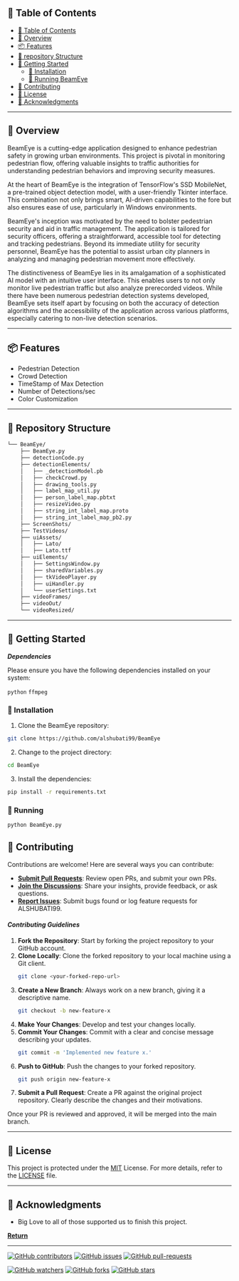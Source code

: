 ## 📖 Table of Contents
- [📖 Table of Contents](#-table-of-contents)
- [📍 Overview](#-overview)
- [📦 Features](#-features)
- [📂 repository Structure](#-repository-structure)
- [🚀 Getting Started](#-getting-started)
    - [🔧 Installation](#-installation)
    - [🤖 Running BeamEye](#-running)
- [🤝 Contributing](#-contributing)
- [📄 License](#-license)
- [👏 Acknowledgments](#-acknowledgments)

---


## 📍 Overview

BeamEye is a cutting-edge application designed to enhance pedestrian safety in growing urban environments. This project is pivotal in monitoring pedestrian flow, offering valuable insights to traffic authorities for understanding pedestrian behaviors and improving security measures. 

At the heart of BeamEye is the integration of TensorFlow's SSD MobileNet, a pre-trained object detection model, with a user-friendly Tkinter interface. This combination not only brings smart, AI-driven capabilities to the fore but also ensures ease of use, particularly in Windows environments. 

BeamEye's inception was motivated by the need to bolster pedestrian security and aid in traffic management. The application is tailored for security officers, offering a straightforward, accessible tool for detecting and tracking pedestrians. Beyond its immediate utility for security personnel, BeamEye has the potential to assist urban city planners in analyzing and managing pedestrian movement more effectively.

The distinctiveness of BeamEye lies in its amalgamation of a sophisticated AI model with an intuitive user interface. This enables users to not only monitor live pedestrian traffic but also analyze prerecorded videos. While there have been numerous pedestrian detection systems developed, BeamEye sets itself apart by focusing on both the accuracy of detection algorithms and the accessibility of the application across various platforms, especially catering to non-live detection scenarios.


---

## 📦 Features

- Pedestrian Detection
- Crowd Detection
- TimeStamp of Max Detection
- Number of Detections/sec
- Color Customization
  

---


## 📂 Repository Structure

```sh
└── BeamEye/
    ├── BeamEye.py
    ├── detectionCode.py
    ├── detectionElements/
    │   ├── _detectionModel.pb
    │   ├── checkCrowd.py
    │   ├── drawing_tools.py
    │   ├── label_map_util.py
    │   ├── person_label_map.pbtxt
    │   ├── resizeVideo.py
    │   ├── string_int_label_map.proto
    │   ├── string_int_label_map_pb2.py
    ├── ScreenShots/
    ├── TestVideos/
    ├── uiAssets/
    │   ├── Lato/
    │   ├── Lato.ttf
    ├── uiElements/
    │   ├── SettingsWindow.py
    │   ├── sharedVariables.py
    │   ├── tkVideoPlayer.py
    │   ├── uiHandler.py
    │   └── userSettings.txt
    ├── videoFrames/
    ├── videoOut/
    └── videoResized/

```

---


## 🚀 Getting Started

***Dependencies***

Please ensure you have the following dependencies installed on your system:

`python`
`ffmpeg`

### 🔧 Installation

1. Clone the BeamEye repository:
```sh
git clone https://github.com/alshubati99/BeamEye
```

2. Change to the project directory:
```sh
cd BeamEye
```

3. Install the dependencies:
```sh
pip install -r requirements.txt
```

### 🤖 Running

```sh
python BeamEye.py
```



## 🤝 Contributing

Contributions are welcome! Here are several ways you can contribute:

- **[Submit Pull Requests](https://github.com/alshubati99/BeamEye/blob/main/CONTRIBUTING.md)**: Review open PRs, and submit your own PRs.
- **[Join the Discussions](https://github.com/alshubati99/BeamEye/discussions)**: Share your insights, provide feedback, or ask questions.
- **[Report Issues](https://github.com/alshubati99/BeamEye/issues)**: Submit bugs found or log feature requests for ALSHUBATI99.

#### *Contributing Guidelines*



1. **Fork the Repository**: Start by forking the project repository to your GitHub account.
2. **Clone Locally**: Clone the forked repository to your local machine using a Git client.
   ```sh
   git clone <your-forked-repo-url>
   ```
3. **Create a New Branch**: Always work on a new branch, giving it a descriptive name.
   ```sh
   git checkout -b new-feature-x
   ```
4. **Make Your Changes**: Develop and test your changes locally.
5. **Commit Your Changes**: Commit with a clear and concise message describing your updates.
   ```sh
   git commit -m 'Implemented new feature x.'
   ```
6. **Push to GitHub**: Push the changes to your forked repository.
   ```sh
   git push origin new-feature-x
   ```
7. **Submit a Pull Request**: Create a PR against the original project repository. Clearly describe the changes and their motivations.

Once your PR is reviewed and approved, it will be merged into the main branch.


---

## 📄 License


This project is protected under the [MIT](https://github.com/alshubati99/BeamEye/blob/main/LICENSE) License. For more details, refer to the [LICENSE](https://choosealicense.com/licenses/) file.

---

## 👏 Acknowledgments

- Big Love to all of those supported us to finish this project. 

[**Return**](#Top)

---
[![GitHub contributors](https://img.shields.io/github/contributors/alshubati99/BeamEye.svg?color=blue)](https://github.com/alshubati99/BeamEye/contributors)
[![GitHub issues](https://img.shields.io/github/issues/alshubati99/BeamEye.svg?color=blue)](https://GitHub.com/alshubati99/BeamEye/issues/)
[![GitHub pull-requests](https://img.shields.io/github/issues-pr/alshubati99/BeamEye.svg?color=blue)](https://GitHub.com/alshubati99/BeamEye/pull/)

[![GitHub watchers](https://img.shields.io/github/watchers/alshubati99/BeamEye.svg?style=social&label=Watch&maxAge=2592000&color=blue)](https://GitHub.com/alshubati99/BeamEye/watchers/)
[![GitHub forks](https://img.shields.io/github/forks/alshubati99/BeamEye.svg?style=social&label=Fork&maxAge=2592000&color=blue)](https://GitHub.com/alshubati99/BeamEye/network/)
[![GitHub stars](https://img.shields.io/github/stars/alshubati99/BeamEye.svg?style=social&label=Star&maxAge=2592000&color=blue)](https://GitHub.com/alshubati99/BeamEye/stargazers/)
